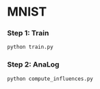 # MNIST

### Step 1: Train
```bash
python train.py
```

### Step 2: AnaLog
```bash
python compute_influences.py
```
